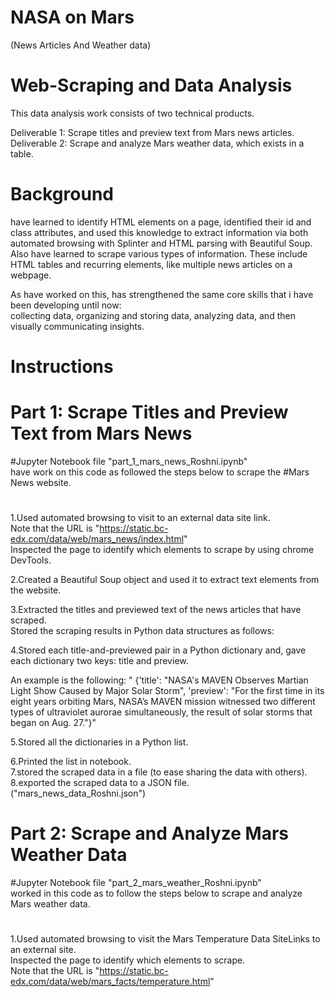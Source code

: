 # NASA on Mars 
(News Articles And Weather data)

# Web-Scraping and Data Analysis

This data analysis work consists of two technical products. 

Deliverable 1: Scrape titles and preview text from Mars news articles.  
Deliverable 2: Scrape and analyze Mars weather data, which exists in a table.

# Background
have learned to identify HTML elements on a page, 
identified their id and class attributes, and used this knowledge to extract information via both automated browsing with Splinter and HTML parsing with Beautiful Soup.  
Also have learned to scrape various types of information. These include HTML tables and recurring elements, like multiple news articles on a webpage.

As have worked on this, has strengthened the same core skills that i have been developing until now:   
collecting data, organizing and storing data, analyzing data, and then visually communicating insights.

# Instructions
# Part 1: Scrape Titles and Preview Text from Mars News
#Jupyter Notebook file "part_1_mars_news_Roshni.ipynb"  
have work on this code as followed the steps below to scrape the #Mars News website.  
#

1.Used automated browsing to visit to an external data site link.     
Note that the URL is "https://static.bc-edx.com/data/web/mars_news/index.html"      
Inspected the page to identify which elements to scrape by using chrome DevTools. 
  
2.Created a Beautiful Soup object and used it to extract text elements from the website. 

3.Extracted the titles and previewed text of the news articles that have scraped.  
  Stored the scraping results in Python data structures as follows:
  
4.Stored each title-and-previewed pair in a Python dictionary and, gave each dictionary two keys: title and preview.  
 
 An example is the following:
" {'title': "NASA's MAVEN Observes Martian Light Show Caused by Major Solar Storm",
 'preview': "For the first time in its eight years orbiting Mars, NASA’s MAVEN mission witnessed two different types of ultraviolet aurorae simultaneously, the result of solar storms that began on Aug. 27."}"

5.Stored all the dictionaries in a Python list. 

6.Printed the list in notebook.   
7.stored the scraped data in a file (to ease sharing the data with others).  
8.exported the scraped data to a JSON file. ("mars_news_data_Roshni.json")

# Part 2: Scrape and Analyze Mars Weather Data
#Jupyter Notebook file "part_2_mars_weather_Roshni.ipynb"  
worked in this code as to follow the steps below to scrape and analyze Mars weather data.
#
1.Used automated browsing to visit the Mars Temperature Data SiteLinks to an external site.    
Inspected the page to identify which elements to scrape.     
Note that the URL is "https://static.bc-edx.com/data/web/mars_facts/temperature.html"

